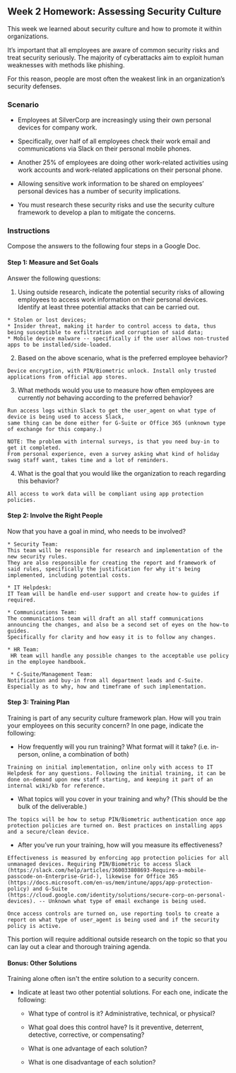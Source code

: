 ## Week 2 Homework: Assessing Security Culture

This week we learned about security culture and how to promote it within organizations.

It’s important that all employees are aware of common security risks and treat security seriously. The majority of cyberattacks aim to exploit human weaknesses with methods like phishing.

For this reason, people are most often the weakest link in an organization’s security defenses.

### Scenario

- Employees at SilverCorp are increasingly using their own personal devices for company work.

- Specifically, over half of all employees check their work email and communications via Slack on their personal mobile phones.

- Another 25% of employees are doing other work-related activities using work accounts and work-related applications on their personal phone.

- Allowing sensitive work information to be shared on employees’ personal devices has a number of security implications.

- You must research these security risks and use the security culture framework to develop a plan to mitigate the concerns.

### Instructions

Compose the answers to the following four steps in a Google Doc.

#### Step 1: Measure and Set Goals

Answer the following questions:

1. Using outside research, indicate the potential security risks of allowing employees to access work information on their personal devices. Identify at least three potential attacks that can be carried out.

```
* Stolen or lost devices;
* Insider threat, making it harder to control access to data, thus being susceptible to exfiltration and corruption of said data;
* Mobile device malware -- specifically if the user allows non-trusted apps to be installed/side-loaded.
```

2. Based on the above scenario, what is the preferred employee behavior?

```
Device encryption, with PIN/Biometric unlock. Install only trusted applications from official app stores.
```
3. What methods would you use to measure how often employees are currently _not_ behaving according to the preferred behavior?

```
Run access logs within Slack to get the user_agent on what type of device is being used to access Slack,
same thing can be done either for G-Suite or Office 365 (unknown type of exchange for this company.)

NOTE: The problem with internal surveys, is that you need buy-in to get it completed.
From personal experience, even a survey asking what kind of holiday swag staff want, takes time and a lot of reminders.
```

4. What is the goal that you would like the organization to reach regarding this behavior?

```
All access to work data will be compliant using app protection policies.
```

#### Step 2: Involve the Right People

Now that you have a goal in mind, who needs to be involved?  

```
* Security Team:
This team will be responsible for research and implementation of the new security rules.
They are also responsible for creating the report and framework of said rules, specifically the justification for why it's being implemented, including potential costs.

* IT Helpdesk:
IT Team will be handle end-user support and create how-to guides if required.

* Communications Team:
The communications team will draft an all staff communications announcing the changes, and also be a second set of eyes on the how-to guides.
Specifically for clarity and how easy it is to follow any changes.

* HR Team:
 HR team will handle any possible changes to the acceptable use policy in the employee handbook.

 * C-Suite/Management Team:
Notification and buy-in from all department leads and C-Suite. Especially as to why, how and timeframe of such implementation.
```

#### Step 3: Training Plan

Training is part of any security culture framework plan. How will you train your employees on this security concern? In one page, indicate the following:

* How frequently will you run training? What format will it take? (i.e. in-person, online, a combination of both)

```
Training on initial implementation, online only with access to IT Helpdesk for any questions. Following the initial training, it can be done on-demand upon new staff starting, and keeping it part of an internal wiki/kb for reference.
```

* What topics will you cover in your training and why? (This should be the bulk of the deliverable.)

```
The topics will be how to setup PIN/Biometric authentication once app protection policies are turned on. Best practices on installing apps and a secure/clean device.
```

* After you’ve run your training, how will you measure its effectiveness?

```
Effectiveness is measured by enforcing app protection policies for all unmanaged devices. Requiring PIN/Biometric to access Slack (https://slack.com/help/articles/360033808693-Require-a-mobile-passcode-on-Enterprise-Grid-), likewise for Office 365 (https://docs.microsoft.com/en-us/mem/intune/apps/app-protection-policy) and G-Suite (https://cloud.google.com/identity/solutions/secure-corp-on-personal-devices). -- Unknown what type of email exchange is being used.

Once access controls are turned on, use reporting tools to create a report on what type of user_agent is being used and if the security policy is active.
```

This portion will require additional outside research on the topic so that you can lay out a clear and thorough training agenda.

#### Bonus: Other Solutions

Training alone often isn't the entire solution to a security concern.

- Indicate at least two other potential solutions. For each one, indicate the following:

    * What type of control is it? Administrative, technical, or physical?

    * What goal does this control have? Is it preventive, deterrent, detective, corrective, or compensating?

    * What is one advantage of each solution?

    * What is one disadvantage of each solution?
